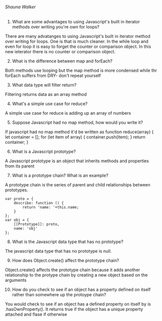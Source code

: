 ###### Shauna Walker
1. What are some advantages to using Javascript's built in iterator methods over writing you're own for loops?

There are many advatanges to using Javascript's built in iterator method over writing for loops. One is that is much cleaner. In the while loop and even for loop it is easy to forget the counter or comparison object. In this new ieterator there is no counter or comparison object.

2. What is the difference between map and forEach?

Both methods use looping but the map method is more condensed while thr forEach suffers from DRY- don't repeat yourself

3. What data type will filter return?

Filtering returns data as an array method

4. What's a simple use case for reduce?

A simple use case for reduce is adding up an array of numbers

5. Suppose Javascript had no map method, how would you write it?

If javascript had no map method it'd be written as function reduce(array) { let container = []; for (let item of array) { container.push(item); } return container; }

6. What is a Javascript prototype?

A Javascript prototype is an object that inherits methods and properties from its parent

7. What is a prototype chain? What is an example?

A prototype chain is the series of parent and child relationships between prototypes. 
```
var proto = {
    describe: function () {
        return 'name: '+this.name;
    }
};
var obj = {
    [[Prototype]]: proto,
    name: 'obj'
};
```

8. What is the Javascript data type that has no prototype?

The javascript data type that has no prototype is null.

9. How does Object.create() affect the prototype chain?

Object.create() affects the prototype chain because it adds another relationship to the protype chain by creating a new object based on the arguments

10. How do you check to see if an object has a property defined on itself rather than somewhere up the protoype chain?

You would check to see if an object has a defined property on itself by is .hasOwnProperty(). It returns true if the object has a unique property attached and flase if otherwise